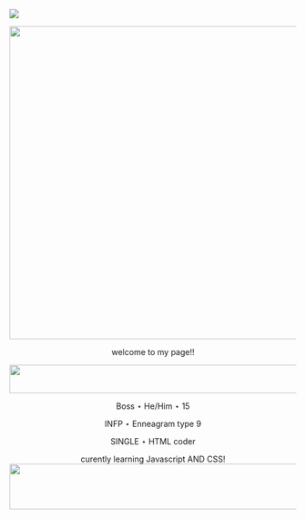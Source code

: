 ![](https://komarev.com/ghpvc/?username=TH3B0SS-M4N&color=yellow)

<p align="center">

  <img width="550" height="550" src="https://64.media.tumblr.com/5cae6c35d4e537ee85251db71645bc5d/a6cf97b3b4b3c239-f9/s1280x1920/11fded8d9c74fcdf16e71ad252d0d231e8bc717d.gifv"> 
  
  <p align="center">
  welcome to my page!!
  
<p align="center">
  
  <img width="720" height="50" src="https://64.media.tumblr.com/7b507c379d682e4ef55e772b3537c6a7/d416d34ccc1cc73d-1c/s250x400/89711a41ab822bd767d716feb552dfe3e2ab6c02.gifv">

<p align="center">
Boss ⋆ He/Him ⋆ 15
<p align="center">
INFP ⋆ Enneagram type 9
<p align="center">
SINGLE ⋆ HTML coder 
<p align="center">
curently learning Javascript AND CSS!

  <img width="850" height="80" src="https://64.media.tumblr.com/31eb2017a1a16b4c6866916e5b13c9ee/f6651e7bba6d3217-7c/s2048x3072/dbd69925edc5f5456a24cad7f49793931c23fcc6.pnj">
